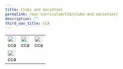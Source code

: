 ```yaml
---
title: Clubs and Societies
permalink: /our-curriculum/CCA/clubs-and-societies/
description: ""
third_nav_title: CCA
---
```

|  |  |  |
|---|---|---|
| <a href="link"><img style="width:95%" src="/images/cca.png"></a> <center>cca</center>  | <a href="link"><img style="width:95%" src="/images/cca.png"></a> <center>cca</center> | <a href="link"><img style="width:95%" src="/images/cca.png"></a> <center>cca</center> |
| <a href="link"><img style="width:95%" src="/images/cca.png"></a> <center>cca</center> |  |  |